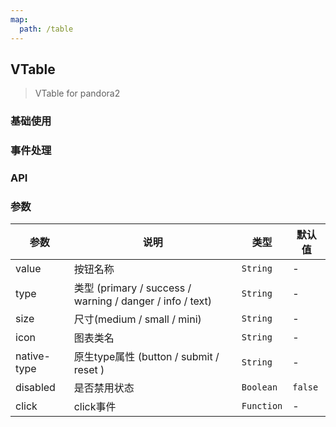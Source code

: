 ```yaml
---
map:
  path: /table
---
```


## VTable

> VTable for pandora2  

### 基础使用

<demo src="./demo/base.vue"
  language="vue"
  title="基础表格"
  desc="这是一个基础表格渲染示例">
</demo>

### 事件处理

### API


### 参数
| 参数    | 说明                      | 类型                   | 默认值 |
| ------- | ------------------------- | ---------------------- | ------ |
| value | 按钮名称       | `String`                 | -    |
| type  | 类型  (primary / success / warning / danger / info / text)     | `String`  | -      |
| size | 尺寸(medium / small / mini)       | `String`                 |  -  |
| icon | 图表类名       | `String`                 | -    |
| native-type | 原生type属性 (button / submit / reset )    | `String`                 | -    |
| disabled | 是否禁用状态       | `Boolean`                 | `false`    |
| click | click事件       | `Function`                 | -    |